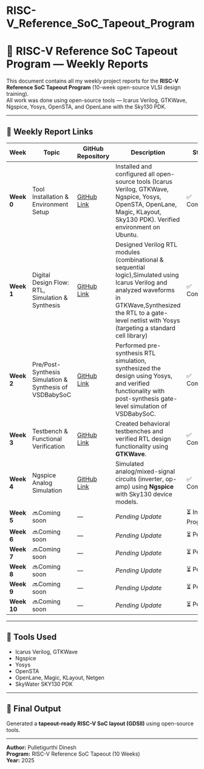 # RISC-V_Reference_SoC_Tapeout_Program

# 🧠 RISC-V Reference SoC Tapeout Program — Weekly Reports

This document contains all my weekly project reports for the **RISC-V Reference SoC Tapeout Program** (10-week open-source VLSI design training).  
All work was done using open-source tools — Icarus Verilog, GTKWave, Ngspice, Yosys, OpenSTA, and OpenLane with the Sky130 PDK.

---

## 📅 Weekly Report Links

| Week | Topic | GitHub Repository | Description | Status |
|------|--------|------------------|--------------|---------|
| **Week 0** | Tool Installation & Environment Setup | [GitHub Link](https://github.com/Dhinu29/P_DINESH_WEEK_0_RISC_V_SoC_Tapeout_Program_VSD) | Installed and configured all open-source tools (Icarus Verilog, GTKWave, Ngspice, Yosys, OpenSTA, OpenLane, Magic, KLayout, Sky130 PDK). Verified environment on Ubuntu. | ✅ Completed |
| **Week 1** | Digital Design Flow: RTL, Simulation & Synthesis | [GitHub Link](https://github.com/Dhinu29/P_DINESH_WEEK_1_RISC_V_SoC_Tapeout_Program_VSD) |  Designed Verilog RTL modules (combinational & sequential logic),Simulated using Icarus Verilog and analyzed waveforms in GTKWave,Synthesized the RTL to a gate-level netlist with Yosys (targeting a standard cell library) | ✅ Completed |
| **Week 2** | Pre/Post-Synthesis Simulation & Synthesis of VSDBabySoC | [GitHub Link](https://github.com/Dhinu29/P_DINESH_WEEK_2_RISC_V_SoC_Tapeout_Program_VSD) |Performed pre-synthesis RTL simulation, synthesized the design using Yosys, and verified functionality with post-synthesis gate-level simulation of VSDBabySoC. | ✅ Completed |
| **Week 3** | Testbench & Functional Verification | [GitHub Link](https://github.com/Dhinu29/P_DINESH_WEEK_3_RISC_V_SoC_Tapeout_Program_VSD) | Created behavioral testbenches and verified RTL design functionality using **GTKWave**. | ✅ Completed |
| **Week 4** | Ngspice Analog Simulation | [GitHub Link](https://github.com/yourusername/week4_repo) | Simulated analog/mixed-signal circuits (inverter, op-amp) using **Ngspice** with Sky130 device models. | ✅ Completed |
| **Week 5** | 🔜Coming soon | — | _Pending Update_ | ⏳ In Progress |
| **Week 6** | 🔜Coming soon | — | _Pending Update_ | ⏳ Pending |
| **Week 7** | 🔜Coming soon | — | _Pending Update_ | ⏳ Pending |
| **Week 8** | 🔜Coming soon | — | _Pending Update_ | ⏳ Pending |
| **Week 9** | 🔜Coming soon | — | _Pending Update_ | ⏳ Pending |
| **Week 10** | 🔜Coming soon | — | _Pending Update_ | ⏳ Pending |
---

## 🧩 Tools Used
- Icarus Verilog, GTKWave  
- Ngspice  
- Yosys  
- OpenSTA  
- OpenLane, Magic, KLayout, Netgen  
- SkyWater SKY130 PDK  

---

## 🏁 Final Output
Generated a **tapeout-ready RISC-V SoC layout (GDSII)** using open-source tools.

---

**Author:** Pulletigurthi Dinesh  
**Program:** RISC-V Reference SoC Tapeout (10 Weeks)  
**Year:** 2025
